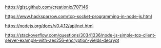 https://gist.github.com/creationix/707146

https://www.hacksparrow.com/tcp-socket-programming-in-node-js.html

https://nodejs.org/docs/v0.4.12/api/net.html

https://stackoverflow.com/questions/30341336/node-js-simple-tcp-client-server-example-with-aes256-encryption-yields-decrypt